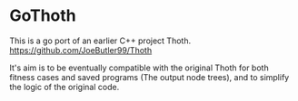 GoThoth
=======

This is a go port of an earlier C++ project Thoth. https://github.com/JoeButler99/Thoth

It's aim is to be eventually compatible with the original Thoth for both fitness cases and saved programs (The output node trees), and to simplify the logic of the original code.


